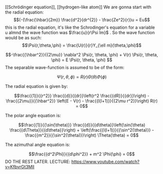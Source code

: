 [[Schrödinger equation]], [[hydrogen-like atom]]
We are gonna start with the radial equation:
$$(-{\frac{\hbar}{2m}}  \frac{d^2}{dr^{2}} - \frac{Ze^2}{r})u = Eu$$
this is the radial equation, it's like the  Schrodinger's equation for a variable u almnd the wave function was $\frac{u}{r\Psi lm}$ .
So the wave function would be as such:
$$\Psi(r,\theta,\phi) = \frac{U(r)}{r}Y_{\ell m}(\theta,\phi)$$


$$-\frac{{\hbar^2}}{{2\mu}} \nabla^2 \Psi(r, \theta, \phi) + V(r) \Psi(r, \theta, \phi) = E \Psi(r, \theta, \phi)
$$
The separable wave-function is assumed to be of the form:

$$\Psi(r, \theta, \phi) = R(r) \Theta(\theta) \Phi(\phi)$$

The radial equation is given by:

$$\frac{{1}}{{r^2}} \frac{{d}}{{dr}}\left(r^2 \frac{{dR}}{{dr}}\right) - \frac{{2\mu}}{{\hbar^2}} \left(E - V(r) - \frac{{l(l+1)}}{{2\mu r^2}}\right) R(r) = 0$$

The polar angle equation is:

$$\frac{{1}}{{\sin(\theta)}} \frac{{d}}{{d\theta}}\left(\sin(\theta) \frac{{d\Theta}}{{d\theta}}\right) + \left(\frac{{l(l+1)}}{{\sin^2(\theta)}} - \frac{{m^2}}{{\sin^2(\theta)}}\right) \Theta(\theta) = 0$$

The azimuthal angle equation is:

$$\frac{{d^2\Phi}}{{d\phi^2}} + m^2 \Phi(\phi) = 0$$
DO THE REST LATER. LECTURE: https://www.youtube.com/watch?v=KfbvrGt3MlI